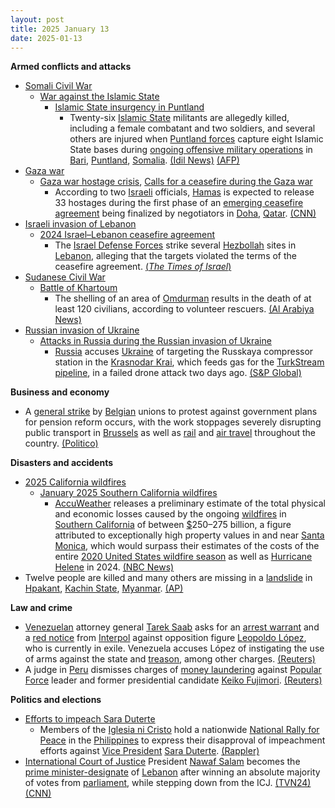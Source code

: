 ```yaml
---
layout: post
title: 2025 January 13
date: 2025-01-13
---
```



**Armed conflicts and attacks**

* [Somali Civil War](https://en.wikipedia.org/wiki/Somali_Civil_War_%282009%E2%80%93present%29 "Somali Civil War (2009–present)")
  + [War against the Islamic State](https://en.wikipedia.org/wiki/War_against_the_Islamic_State "War against the Islamic State")
    - [Islamic State insurgency in Puntland](https://en.wikipedia.org/wiki/Islamic_State_insurgency_in_Puntland "Islamic State insurgency in Puntland")
      * Twenty-six [Islamic State](https://en.wikipedia.org/wiki/Islamic_State_%E2%80%93_Somalia_Province "Islamic State – Somalia Province") militants are allegedly killed, including a female combatant and two soldiers, and several others are injured when [Puntland forces](https://en.wikipedia.org/wiki/Puntland_Security_Force "Puntland Security Force") capture eight Islamic State bases during [ongoing offensive military operations](https://en.wikipedia.org/wiki/Islamic_State_insurgency_in_Puntland#Clashes "Islamic State insurgency in Puntland") in [Bari](https://en.wikipedia.org/wiki/Bari%2C_Somalia "Bari, Somalia"), [Puntland](https://en.wikipedia.org/wiki/Puntland "Puntland"), [Somalia](https://en.wikipedia.org/wiki/Somalia "Somalia"). [(Idil News)](https://www.idilnews.com/puntland-forces-kill-26-isis-militants-in-major-offensive-in-bari-region/) [(AFP)](https://www.barrons.com/news/several-is-fighters-killed-in-somalia-s-puntland-state-9950d700)
* [Gaza war](https://en.wikipedia.org/wiki/Gaza_war "Gaza war")
  + [Gaza war hostage crisis](https://en.wikipedia.org/wiki/Gaza_war_hostage_crisis "Gaza war hostage crisis"), [Calls for a ceasefire during the Gaza war](https://en.wikipedia.org/wiki/Calls_for_a_ceasefire_during_the_Gaza_war "Calls for a ceasefire during the Gaza war")
    - According to two [Israeli](https://en.wikipedia.org/wiki/Israel "Israel") officials, [Hamas](https://en.wikipedia.org/wiki/Hamas "Hamas") is expected to release 33 hostages during the first phase of an [emerging ceasefire agreement](https://en.wikipedia.org/wiki/2025_Gaza_war_ceasefire "2025 Gaza war ceasefire") being finalized by negotiators in [Doha](https://en.wikipedia.org/wiki/Doha "Doha"), [Qatar](https://en.wikipedia.org/wiki/Qatar "Qatar"). [(CNN)](https://www.cnn.com/2025/01/13/middleeast/hamas-33-hostages-israel-ceasefire-talks-intl-latam)
* [Israeli invasion of Lebanon](https://en.wikipedia.org/wiki/Israeli_invasion_of_Lebanon_%282024%E2%80%93present%29 "Israeli invasion of Lebanon (2024–present)")
  + [2024 Israel–Lebanon ceasefire agreement](https://en.wikipedia.org/wiki/2024_Israel%E2%80%93Lebanon_ceasefire_agreement "2024 Israel–Lebanon ceasefire agreement")
    - The [Israel Defense Forces](https://en.wikipedia.org/wiki/Israel_Defense_Forces "Israel Defense Forces") strike several [Hezbollah](https://en.wikipedia.org/wiki/Hezbollah "Hezbollah") sites in [Lebanon](https://en.wikipedia.org/wiki/Lebanon "Lebanon"), alleging that the targets violated the terms of the ceasefire agreement. [(*The Times of Israel*)](https://www.timesofisrael.com/idf-says-it-hit-hezbollah-sites-after-ceasefire-monitors-failed-to-address-threats/)
* [Sudanese Civil War](https://en.wikipedia.org/wiki/Sudanese_civil_war_%282023%E2%80%93present%29 "Sudanese civil war (2023–present)")
  + [Battle of Khartoum](https://en.wikipedia.org/wiki/Battle_of_Khartoum_%282023%E2%80%93present%29 "Battle of Khartoum (2023–present)")
    - The shelling of an area of [Omdurman](https://en.wikipedia.org/wiki/Omdurman "Omdurman") results in the death of at least 120 civilians, according to volunteer rescuers. [(Al Arabiya News)](https://english.alarabiya.net/News/middle-east/2025/01/14/sudan-rescuers-say-more-than-120-killed-by-shelling-near-capital)
* [Russian invasion of Ukraine](https://en.wikipedia.org/wiki/Russian_invasion_of_Ukraine "Russian invasion of Ukraine")
  + [Attacks in Russia during the Russian invasion of Ukraine](https://en.wikipedia.org/wiki/Attacks_in_Russia_during_the_Russian_invasion_of_Ukraine "Attacks in Russia during the Russian invasion of Ukraine")
    - [Russia](https://en.wikipedia.org/wiki/Russia "Russia") accuses [Ukraine](https://en.wikipedia.org/wiki/Ukraine "Ukraine") of targeting the Russkaya compressor station in the [Krasnodar Krai](https://en.wikipedia.org/wiki/Krasnodar_Krai "Krasnodar Krai"), which feeds gas for the [TurkStream pipeline](https://en.wikipedia.org/wiki/TurkStream "TurkStream"), in a failed drone attack two days ago. [(S&P Global)](https://www.spglobal.com/commodity-insights/en/news-research/latest-news/natural-gas/011325-gas-market-on-alert-after-russia-claims-ukrainian-attack-on-turkstream-station)

**Business and economy**

* A [general strike](https://en.wikipedia.org/wiki/General_strikes_in_Belgium "General strikes in Belgium") by [Belgian](https://en.wikipedia.org/wiki/Belgium "Belgium") unions to protest against government plans for pension reform occurs, with the work stoppages severely disrupting public transport in [Brussels](https://en.wikipedia.org/wiki/Brussels "Brussels") as well as [rail](https://en.wikipedia.org/wiki/Rail_transport_in_Belgium "Rail transport in Belgium") and [air travel](https://en.wikipedia.org/wiki/List_of_airports_in_Belgium "List of airports in Belgium") throughout the country. [(Politico)](https://www.politico.eu/article/belgian-transport-faces-severe-disruption-monday-by-national-strike/)

**Disasters and accidents**

* [2025 California wildfires](https://en.wikipedia.org/wiki/2025_California_wildfires "2025 California wildfires")
  + [January 2025 Southern California wildfires](https://en.wikipedia.org/wiki/January_2025_Southern_California_wildfires "January 2025 Southern California wildfires")
    - [AccuWeather](https://en.wikipedia.org/wiki/AccuWeather "AccuWeather") releases a preliminary estimate of the total physical and economic losses caused by the ongoing [wildfires](https://en.wikipedia.org/wiki/Wildfire "Wildfire") in [Southern California](https://en.wikipedia.org/wiki/Southern_California "Southern California") of between [$](https://en.wikipedia.org/wiki/United_States_dollar "United States dollar")250–275 billion, a figure attributed to exceptionally high property values in and near [Santa Monica](https://en.wikipedia.org/wiki/Santa_Monica "Santa Monica"), which would surpass their estimates of the costs of the entire [2020 United States wildfire season](https://en.wikipedia.org/wiki/2020_Western_United_States_wildfire_season "2020 Western United States wildfire season") as well as [Hurricane Helene](https://en.wikipedia.org/wiki/Hurricane_Helene "Hurricane Helene") in 2024. [(NBC News)](https://www.nbcnews.com/weather/wildfires/live-blog/california-wildfires-live-updates-santa-ana-winds-continue-rcna187351)
* Twelve people are killed and many others are missing in a [landslide](https://en.wikipedia.org/wiki/Landslide "Landslide") in [Hpakant](https://en.wikipedia.org/wiki/Hpakant "Hpakant"), [Kachin State](https://en.wikipedia.org/wiki/Kachin_State "Kachin State"), [Myanmar](https://en.wikipedia.org/wiki/Myanmar "Myanmar"). [(AP)](https://apnews.com/article/myanmar-jade-mine-landslide-e39761fcf484acf3ecc53576d3810692)

**Law and crime**

* [Venezuelan](https://en.wikipedia.org/wiki/Venezuela "Venezuela") attorney general [Tarek Saab](https://en.wikipedia.org/wiki/Tarek_Saab "Tarek Saab") asks for an [arrest warrant](https://en.wikipedia.org/wiki/Arrest_warrant "Arrest warrant") and a [red notice](https://en.wikipedia.org/wiki/Red_notice "Red notice") from [Interpol](https://en.wikipedia.org/wiki/Interpol "Interpol") against opposition figure [Leopoldo López](https://en.wikipedia.org/wiki/Leopoldo_L%C3%B3pez "Leopoldo López"), who is currently in exile. Venezuela accuses López of instigating the use of arms against the state and [treason](https://en.wikipedia.org/wiki/Treason "Treason"), among other charges. [(Reuters)](https://www.reuters.com/world/americas/venezuela-ag-requests-warrant-interpol-notice-against-opposition-figure-living-2025-01-13/)
* A judge in [Peru](https://en.wikipedia.org/wiki/Peru "Peru") dismisses charges of [money laundering](https://en.wikipedia.org/wiki/Money_laundering "Money laundering") against [Popular Force](https://en.wikipedia.org/wiki/Popular_Force "Popular Force") leader and former presidential candidate [Keiko Fujimori](https://en.wikipedia.org/wiki/Keiko_Fujimori "Keiko Fujimori"). [(Reuters)](https://www.reuters.com/world/americas/peru-judge-throws-out-keiko-fujimoris-money-laundering-trial-2025-01-13/)

**Politics and elections**

* [Efforts to impeach Sara Duterte](https://en.wikipedia.org/wiki/Efforts_to_impeach_Sara_Duterte "Efforts to impeach Sara Duterte")
  + Members of the [Iglesia ni Cristo](https://en.wikipedia.org/wiki/Iglesia_ni_Cristo "Iglesia ni Cristo") hold a nationwide [National Rally for Peace](https://en.wikipedia.org/wiki/National_Rally_for_Peace "National Rally for Peace") in the [Philippines](https://en.wikipedia.org/wiki/Philippines "Philippines") to express their disapproval of impeachment efforts against [Vice President](https://en.wikipedia.org/wiki/Vice_President_of_the_Philippines "Vice President of the Philippines") [Sara Duterte](https://en.wikipedia.org/wiki/Sara_Duterte "Sara Duterte"). [(Rappler)](https://www.rappler.com/philippines/photos-iglesia-ni-cristo-national-rally-peace-january-13-2025/)
* [International Court of Justice](https://en.wikipedia.org/wiki/International_Court_of_Justice "International Court of Justice") President [Nawaf Salam](https://en.wikipedia.org/wiki/Nawaf_Salam "Nawaf Salam") becomes the [prime minister-designate](https://en.wikipedia.org/wiki/Prime_Minister_of_Lebanon "Prime Minister of Lebanon") of [Lebanon](https://en.wikipedia.org/wiki/Lebanon "Lebanon") after winning an absolute majority of votes from [parliament](https://en.wikipedia.org/wiki/Parliament_of_Lebanon "Parliament of Lebanon"), while stepping down from the ICJ. [(TVN24)](https://tvn24.pl/swiat/liban-prezes-mts-nawaf-salam-otrzymal-misje-tworzenia-rzadu-st8259027)[(CNN)](https://edition.cnn.com/2025/01/13/middleeast/icj-judge-nawaf-salam-lebanon-prime-minister-intl/index.html)
